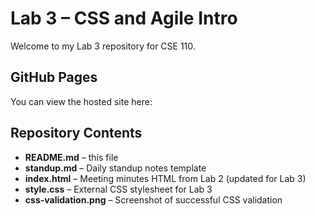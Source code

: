 # Lab 3 – CSS and Agile Intro

Welcome to my Lab 3 repository for CSE 110.

## GitHub Pages

You can view the hosted site here:  


## Repository Contents

- **README.md** – this file  
- **standup.md** – Daily standup notes template  
- **index.html** – Meeting minutes HTML from Lab 2 (updated for Lab 3)  
- **style.css** – External CSS stylesheet for Lab 3  
- **css-validation.png** – Screenshot of successful CSS validation  
